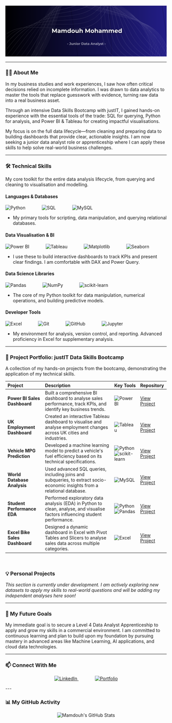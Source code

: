 <p align="center">
  <picture>
    <source media="(prefers-color-scheme: dark)" srcset="https://github.com/T-Fool/T-Fool/blob/main/dark%20banner.png?raw=true">
    <source media="(prefers-color-scheme: light)" srcset="https://github.com/T-Fool/T-Fool/blob/main/light%20banner.png?raw=true">
    <img alt="Mamdouh Mohammed Banner" src="https://github.com/T-Fool/T-Fool/blob/main/dark%20banner.png?raw=true">
  </picture>
</p>

---

### 👨‍💻 About Me

In my business studies and work experiences, I saw how often critical decisions relied on incomplete information. I was drawn to data analytics to master the tools that replace guesswork with evidence, turning raw data into a real business asset.

Through an intensive Data Skills Bootcamp with justIT, I gained hands-on experience with the essential tools of the trade: SQL for querying, Python for analysis, and Power BI & Tableau for creating impactful visualisations.

My focus is on the full data lifecycle—from cleaning and preparing data to building dashboards that provide clear, actionable insights. I am now seeking a junior data analyst role or apprenticeship where I can apply these skills to help solve real-world business challenges.

---

### 🛠️ Technical Skills

My core toolkit for the entire data analysis lifecycle, from querying and cleaning to visualisation and modelling.

#### Languages & Databases
<p>
  <img src="https://img.shields.io/badge/Python-3776AB?style=for-the-badge&logo=python&logoColor=white" alt="Python"/>&nbsp;&nbsp;&nbsp;&nbsp;&nbsp;&nbsp;&nbsp;&nbsp;&nbsp;&nbsp;&nbsp;&nbsp;
  <img src="https://img.shields.io/badge/SQL-4479A1?style=for-the-badge&logo=sql&logoColor=white" alt="SQL"/>&nbsp;&nbsp;&nbsp;&nbsp;&nbsp;&nbsp;&nbsp;&nbsp;&nbsp;&nbsp;&nbsp;&nbsp;
  <img src="https://img.shields.io/badge/MySQL-4479A1?style=for-the-badge&logo=mysql&logoColor=white" alt="MySQL"/>
</p>
<ul><li>My primary tools for scripting, data manipulation, and querying relational databases.</li></ul>

#### Data Visualisation & BI
<p>
  <img src="https://img.shields.io/badge/Power%20BI-F2C811?style=for-the-badge&logo=powerbi&logoColor=black" alt="Power BI"/>&nbsp;&nbsp;&nbsp;&nbsp;&nbsp;&nbsp;&nbsp;&nbsp;&nbsp;&nbsp;&nbsp;&nbsp;
  <img src="https://img.shields.io/badge/Tableau-E97627?style=for-the-badge&logo=tableau&logoColor=white" alt="Tableau"/>&nbsp;&nbsp;&nbsp;&nbsp;&nbsp;&nbsp;&nbsp;&nbsp;&nbsp;&nbsp;&nbsp;&nbsp;
  <img src="https://img.shields.io/badge/Matplotlib-%23ffffff.svg?style=for-the-badge&logo=Matplotlib&logoColor=black" alt="Matplotlib"/>&nbsp;&nbsp;&nbsp;&nbsp;&nbsp;&nbsp;&nbsp;&nbsp;&nbsp;&nbsp;&nbsp;&nbsp;
  <img src="https://img.shields.io/badge/Seaborn-004481?style=for-the-badge&logo=seaborn&logoColor=white" alt="Seaborn"/>
</p>
<ul><li>I use these to build interactive dashboards to track KPIs and present clear findings. I am comfortable with DAX and Power Query.</li></ul>

#### Data Science Libraries
<p>
  <img src="https://img.shields.io/badge/pandas-%23150458.svg?style=for-the-badge&logo=pandas&logoColor=white" alt="Pandas"/>&nbsp;&nbsp;&nbsp;&nbsp;&nbsp;&nbsp;&nbsp;&nbsp;&nbsp;&nbsp;&nbsp;&nbsp;
  <img src="https://img.shields.io/badge/numpy-%23013243.svg?style=for-the-badge&logo=numpy&logoColor=white" alt="NumPy"/>&nbsp;&nbsp;&nbsp;&nbsp;&nbsp;&nbsp;&nbsp;&nbsp;&nbsp;&nbsp;&nbsp;&nbsp;
  <img src="https://img.shields.io/badge/scikit--learn-%23F7931E.svg?style=for-the-badge&logo=scikit-learn&logoColor=white" alt="scikit-learn"/>
</p>
<ul><li>The core of my Python toolkit for data manipulation, numerical operations, and building predictive models.</li></ul>

#### Developer Tools
<p>
  <img src="https://img.shields.io/badge/Excel-217346?style=for-the-badge&logo=microsoftexcel&logoColor=white" alt="Excel"/>&nbsp;&nbsp;&nbsp;&nbsp;&nbsp;&nbsp;&nbsp;&nbsp;&nbsp;&nbsp;&nbsp;&nbsp;
  <img src="https://img.shields.io/badge/Git-F05032?style=for-the-badge&logo=git&logoColor=white" alt="Git"/>&nbsp;&nbsp;&nbsp;&nbsp;&nbsp;&nbsp;&nbsp;&nbsp;&nbsp;&nbsp;&nbsp;&nbsp;
  <img src="https://img.shields.io/badge/GitHub-181717?style=for-the-badge&logo=github&logoColor=white" alt="GitHub"/>&nbsp;&nbsp;&nbsp;&nbsp;&nbsp;&nbsp;&nbsp;&nbsp;&nbsp;&nbsp;&nbsp;&nbsp;
  <img src="https://img.shields.io/badge/Jupyter-F37626?style=for-the-badge&logo=Jupyter&logoColor=white" alt="Jupyter"/>
</p>
<ul><li>My environment for analysis, version control, and reporting. Advanced proficiency in Excel for supplementary analysis.</li></ul>

---

### 🚀 Project Portfolio: justIT Data Skills Bootcamp

A collection of my hands-on projects from the bootcamp, demonstrating the application of my technical skills.

| Project | Description | Key Tools | Repository |
| :--- | :--- | :--- | :--- |
| **Power BI Sales Dashboard** | Built a comprehensive BI dashboard to analyse sales performance, track KPIs, and identify key business trends. | ![Power BI](https://img.shields.io/badge/Power%20BI-F2C811?style=for-the-badge&logo=powerbi&logoColor=black) | [View Project](https://github.com/T-Fool/justit-powerbi-business-intelligence-labs) |
| **UK Employment Dashboard** | Created an interactive Tableau dashboard to visualise and analyse employment changes across UK cities and industries. | ![Tableau](https://img.shields.io/badge/Tableau-E97627?style=for-the-badge&logo=tableau&logoColor=white) | [View Project](https://github.com/T-Fool/justit-tableau-uk-employment-dashboard) |
| **Vehicle MPG Prediction** | Developed a machine learning model to predict a vehicle's fuel efficiency based on its technical specifications. | ![Python](https://img.shields.io/badge/Python-3776AB?style=for-the-badge&logo=python&logoColor=white) ![scikit-learn](https://img.shields.io/badge/scikit--learn-%23F7931E.svg?style=for-the-badge&logo=scikit-learn&logoColor=white) | [View Project](https://github.com/T-Fool/justit-python-vehicle-mpg-prediction) |
| **World Database Analysis** | Used advanced SQL queries, including joins and subqueries, to extract socio-economic insights from a relational database. | ![MySQL](https://img.shields.io/badge/MySQL-4479A1?style=for-the-badge&logo=mysql&logoColor=white) | [View Project](https://github.com/T-Fool/justit-sql-world-database-analysis) |
| **Student Performance EDA** | Performed exploratory data analysis (EDA) in Python to clean, analyse, and visualise factors influencing student performance. | ![Python](https://img.shields.io/badge/Python-3776AB?style=for-the-badge&logo=python&logoColor=white) ![Pandas](https://img.shields.io/badge/pandas-%23150458.svg?style=for-the-badge&logo=pandas&logoColor=white) | [View Project](https://github.com/T-Fool/justit-python-student-performance-analysis) |
| **Excel Bike Sales Dashboard** | Designed a dynamic dashboard in Excel with Pivot Tables and Slicers to analyse sales data across multiple categories. | ![Excel](https://img.shields.io/badge/Excel-217346?style=for-the-badge&logo=microsoftexcel&logoColor=white) | [View Project](https://github.com/T-Fool/justit-excel-bike-sales-pivot-dashboard) |

<br>

### 💡 Personal Projects
*This section is currently under development. I am actively exploring new datasets to apply my skills to real-world questions and will be adding my independent analyses here soon!*

---

### 🌱 My Future Goals
My immediate goal is to secure a Level 4 Data Analyst Apprenticeship to apply and grow my skills in a commercial environment. I am committed to continuous learning and plan to build upon my foundation by pursuing mastery in advanced areas like Machine Learning, AI applications, and cloud data technologies.

---

### 📫 Connect With Me
<p align="center">
  <a href="https://www.linkedin.com/in/mamdouh-mohammed-48324124b/" target="_blank">
    <img src="https://img.shields.io/badge/LinkedIn-0077B5?style=for-the-badge&logo=linkedin&logoColor=white" alt="LinkedIn"/>
  </a>
  &nbsp;&nbsp;&nbsp;&nbsp;&nbsp;&nbsp;&nbsp;&nbsp;&nbsp;&nbsp;&nbsp;&nbsp;
  <a href="#" target="_blank">
    <img src="https://img.shields.io/badge/Portfolio-343434?style=for-the-badge&logo=serverless&logoColor=white" alt="Portfolio"/>
  </a>
</p>
---

### 📊 My GitHub Activity

<p align="center">
  <img src="https://github-readme-stats.vercel.app/api?username=T-Fool&show_icons=true&theme=radical&hide_border=true&count_private=true" alt="Mamdouh's GitHub Stats"/>
</p>
